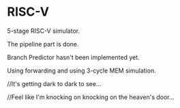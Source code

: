 # RISC-V
5-stage RISC-V simulator.

The pipeline part is done.

Branch Predictor hasn't been implemented yet.

Using forwarding and using 3-cycle MEM simulation.

//It's getting dark to dark to see...

//Feel like I'm knocking on knocking on the heaven's door...

